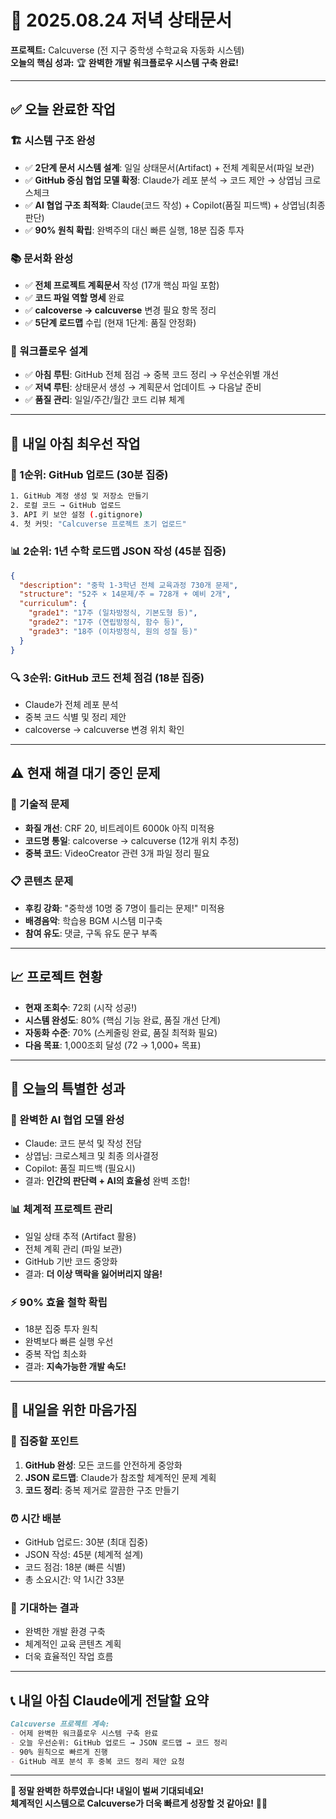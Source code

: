 # 📅 2025.08.24 저녁 상태문서

**프로젝트:** Calcuverse (전 지구 중학생 수학교육 자동화 시스템)  
**오늘의 핵심 성과:** 🏆 **완벽한 개발 워크플로우 시스템 구축 완료!**

---

## ✅ **오늘 완료한 작업**

### **🏗️ 시스템 구조 완성**
- ✅ **2단계 문서 시스템 설계**: 일일 상태문서(Artifact) + 전체 계획문서(파일 보관)
- ✅ **GitHub 중심 협업 모델 확정**: Claude가 레포 분석 → 코드 제안 → 상엽님 크로스체크
- ✅ **AI 협업 구조 최적화**: Claude(코드 작성) + Copilot(품질 피드백) + 상엽님(최종 판단)
- ✅ **90% 원칙 확립**: 완벽주의 대신 빠른 실행, 18분 집중 투자

### **📚 문서화 완성**
- ✅ **전체 프로젝트 계획문서** 작성 (17개 핵심 파일 포함)
- ✅ **코드 파일 역할 명세** 완료
- ✅ **calcoverse → calcuverse** 변경 필요 항목 정리
- ✅ **5단계 로드맵** 수립 (현재 1단계: 품질 안정화)

### **🔄 워크플로우 설계**
- ✅ **아침 루틴**: GitHub 전체 점검 → 중복 코드 정리 → 우선순위별 개선
- ✅ **저녁 루틴**: 상태문서 생성 → 계획문서 업데이트 → 다음날 준비
- ✅ **품질 관리**: 일일/주간/월간 코드 리뷰 체계

---

## 🎯 **내일 아침 최우선 작업**

### **🚀 1순위: GitHub 업로드 (30분 집중)**
```bash
1. GitHub 계정 생성 및 저장소 만들기
2. 로컬 코드 → GitHub 업로드
3. API 키 보안 설정 (.gitignore)
4. 첫 커밋: "Calcuverse 프로젝트 초기 업로드"
```

### **📊 2순위: 1년 수학 로드맵 JSON 작성 (45분 집중)**
```json
{
  "description": "중학 1-3학년 전체 교육과정 730개 문제",
  "structure": "52주 × 14문제/주 = 728개 + 예비 2개",
  "curriculum": {
    "grade1": "17주 (일차방정식, 기본도형 등)",
    "grade2": "17주 (연립방정식, 함수 등)", 
    "grade3": "18주 (이차방정식, 원의 성질 등)"
  }
}
```

### **🔍 3순위: GitHub 코드 전체 점검 (18분 집중)**
- Claude가 전체 레포 분석
- 중복 코드 식별 및 정리 제안
- calcoverse → calcuverse 변경 위치 확인

---

## ⚠️ **현재 해결 대기 중인 문제**

### **🔧 기술적 문제**
- **화질 개선**: CRF 20, 비트레이트 6000k 아직 미적용
- **코드명 통일**: calcoverse → calcuverse (12개 위치 추정)
- **중복 코드**: VideoCreator 관련 3개 파일 정리 필요

### **📋 콘텐츠 문제**  
- **후킹 강화**: "중학생 10명 중 7명이 틀리는 문제!" 미적용
- **배경음악**: 학습용 BGM 시스템 미구축
- **참여 유도**: 댓글, 구독 유도 문구 부족

---

## 📈 **프로젝트 현황**
- **현재 조회수**: 72회 (시작 성공!)
- **시스템 완성도**: 80% (핵심 기능 완료, 품질 개선 단계)
- **자동화 수준**: 70% (스케줄링 완료, 품질 최적화 필요)
- **다음 목표**: 1,000조회 달성 (72 → 1,000+ 목표)

---

## 🎊 **오늘의 특별한 성과**

### **🧠 완벽한 AI 협업 모델 완성**
- Claude: 코드 분석 및 작성 전담
- 상엽님: 크로스체크 및 최종 의사결정
- Copilot: 품질 피드백 (필요시)
- 결과: **인간의 판단력 + AI의 효율성** 완벽 조합!

### **📊 체계적 프로젝트 관리**
- 일일 상태 추적 (Artifact 활용)
- 전체 계획 관리 (파일 보관)
- GitHub 기반 코드 중앙화
- 결과: **더 이상 맥락을 잃어버리지 않음!**

### **⚡ 90% 효율 철학 확립**
- 18분 집중 투자 원칙
- 완벽보다 빠른 실행 우선
- 중복 작업 최소화
- 결과: **지속가능한 개발 속도!**

---

## 💭 **내일을 위한 마음가짐**

### **🎯 집중할 포인트**
1. **GitHub 완성**: 모든 코드를 안전하게 중앙화
2. **JSON 로드맵**: Claude가 참조할 체계적인 문제 계획
3. **코드 정리**: 중복 제거로 깔끔한 구조 만들기

### **⏰ 시간 배분**
- GitHub 업로드: 30분 (최대 집중)
- JSON 작성: 45분 (체계적 설계)  
- 코드 점검: 18분 (빠른 식별)
- 총 소요시간: 약 1시간 33분

### **🎉 기대하는 결과**
- 완벽한 개발 환경 구축
- 체계적인 교육 콘텐츠 계획
- 더욱 효율적인 작업 흐름

---

## 📞 **내일 아침 Claude에게 전달할 요약**

```markdown
Calcuverse 프로젝트 계속:
- 어제 완벽한 워크플로우 시스템 구축 완료
- 오늘 우선순위: GitHub 업로드 → JSON 로드맵 → 코드 정리
- 90% 원칙으로 빠르게 진행
- GitHub 레포 분석 후 중복 코드 정리 제안 요청
```

---

**🌟 정말 완벽한 하루였습니다! 내일이 벌써 기대되네요!**  
**체계적인 시스템으로 Calcuverse가 더욱 빠르게 성장할 것 같아요!** 🚀✨